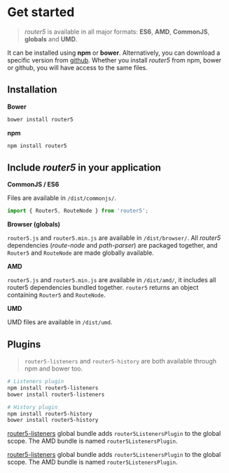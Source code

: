 # Get started

> _router5_ is available in all major formats: __ES6__, __AMD__, __CommonJS__, __globals__ and __UMD__.

It can be installed using __npm__ or __bower__. Alternatively, you can download a specific version
from [github](https://github.com/router5/router5/releases). Whether you install _router5_ from npm, bower or github,
you will have access to the same files.


## Installation

__Bower__

```sh
bower install router5
```

__npm__

```sh
npm install router5
```

## Include _router5_ in your application

__CommonJS / ES6__

Files are available in `/dist/commonjs/`.

```javascript
import { Router5, RouteNode } from 'router5';
```

__Browser (globals)__

`router5.js` and `router5.min.js` are available in `/dist/browser/`. All _router5_ dependencies (_route-node_ and _path-parser_)
are packaged together, and `Router5` and `RouteNode` are made globally available.

__AMD__

`router5.js` and `router5.min.js` are available in `/dist/amd/`, it includes all router5 dependencies bundled
together. `router5` returns an object containing `Router5` and `RouteNode`.

__UMD__

UMD files are available in `/dist/umd`.


## Plugins

> `router5-listeners` and `router5-history` are both available through npm and bower too.

```sh
# Listeners plugin
npm install router5-listeners
bower install router5-listeners

# History plugin
npm install router5-history
bower install router5-history
```

[router5-listeners](https://github.com/router5/router5-listeners) global bundle adds `router5ListenersPlugin` to the global scope. The AMD
bundle is named `router5ListenersPlugin`.

[router5-listeners](https://github.com/router5/router5-listeners) global bundle adds `router5ListenersPlugin` to the global scope. The AMD
bundle is named `router5ListenersPlugin`.

<!-- __ES6__

_router5_ and its dependencies are written in ES6 and transpiled to ES5. If you wish to include ES6 sources directly
in your application, files are located in `/modules`. It is planned to release ES6 sources by default through __jspm__.

For now, ES6 sources can be accessed using `npm`.

```javascript
import {Router5, RouteNode} from 'router5/dist/es6'
```

__Univeral Module Loader__

The UMD format (accessible in `/dist/umd`) covers AMD, CommonJS and Globals.
 -->
